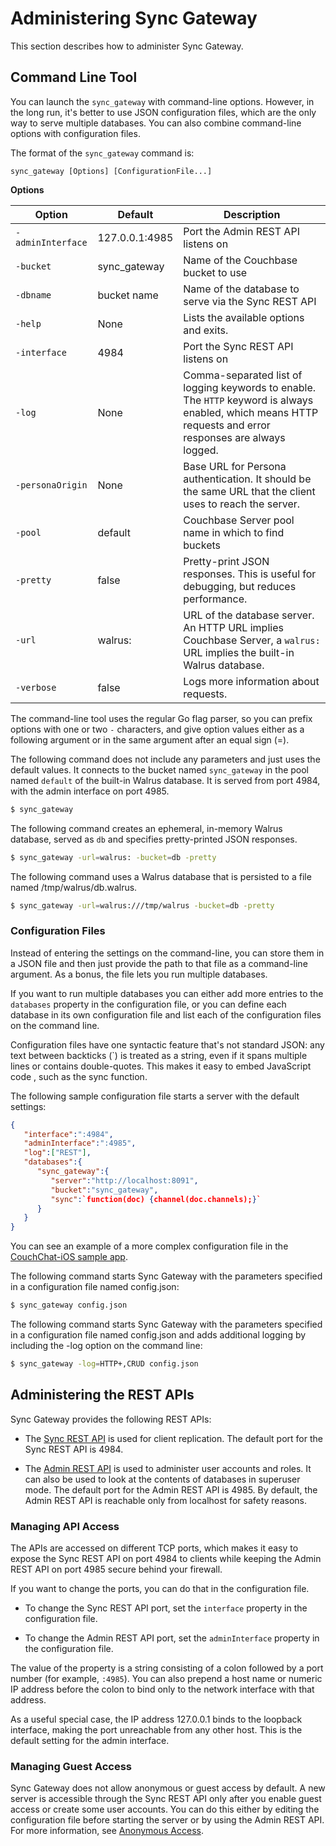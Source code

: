 # Administering Sync Gateway

This section describes how to administer Sync Gateway.

## Command Line Tool
You can launch the `sync_gateway` with command-line options. However, in the long run, it's better to use JSON configuration files, which are the only way to serve multiple databases. You can also combine command-line options with configuration files. 

The format of the `sync_gateway` command is:

```
sync_gateway [Options] [ConfigurationFile...] 
```

**Options**

|Option | Default |Description|  
| ------	| ------	| ------	|  
| `-adminInterface` | 127.0.0.1:4985| Port the Admin REST API  listens on
| `-bucket` | sync_gateway| Name of the Couchbase bucket to use
| `-dbname` |bucket name| Name of the database to serve via the Sync REST API
| `-help`| None | Lists the available options and exits.
| `-interface` | 4984| Port the Sync REST API listens on
| `-log` |None | Comma-separated list of logging keywords to enable. The `HTTP` keyword is always enabled, which means HTTP requests and error responses  are always logged.
| `-personaOrigin` |None| Base URL for Persona authentication. It should be the same URL that the client uses to reach the server.
| `-pool` | default | Couchbase Server pool name in which to find buckets
|`-pretty` | false | Pretty-print JSON responses. This is useful for debugging, but reduces performance.
| `-url` | walrus: | URL of the database server. An HTTP URL implies Couchbase Server, a `walrus:` URL implies the built-in Walrus database.
|`-verbose`| false | Logs more information about requests.


The command-line tool uses the regular Go flag parser, so you can prefix options with one or two `-` characters, and give option values either as a following argument or in the same argument after an equal sign (=). 

The following command  does not include any parameters and just uses the default values. It connects to the bucket named `sync_gateway` in the pool named `default` of the built-in Walrus database. It is served from port 4984, with the admin interface on port 4985.

```sh
$ sync_gateway
```

The following command creates an ephemeral, in-memory Walrus database, served as `db` and specifies pretty-printed JSON responses.

```sh
$ sync_gateway -url=walrus: -bucket=db -pretty
```

The following command uses a Walrus database that is persisted to a file named /tmp/walrus/db.walrus.

```sh
$ sync_gateway -url=walrus:///tmp/walrus -bucket=db -pretty
```

### Configuration Files

Instead of entering the settings on the command-line, you can store them in a JSON file and then just provide the path to that file as a command-line argument. As a bonus, the file lets you run multiple databases.

If you want to run multiple databases you can either add more entries to the `databases` property in the configuration file, or you can define each database in its own configuration file and list each of the configuration files on the command line.

Configuration files have one syntactic feature that's not standard JSON: any text between backticks (\`) is treated as a string, even if it spans multiple lines or contains double-quotes. This makes it easy to embed JavaScript code , such as the sync function.

The following sample configuration file starts a server with the default settings:

```json
{
   "interface":":4984",
   "adminInterface":":4985",
   "log":["REST"],
   "databases":{
      "sync_gateway":{
         "server":"http://localhost:8091",
         "bucket":"sync_gateway",
         "sync":`function(doc) {channel(doc.channels);}`
      }
   }
}

```

You can see an example of a more complex configuration file in the [CouchChat-iOS sample app](https://github.com/couchbaselabs/CouchChat-iOS/blob/master/sync-gateway-config.json).

The following command starts Sync Gateway with the parameters specified in a configuration file named config.json:

```sh
$ sync_gateway config.json
```

The following command starts Sync Gateway with the parameters specified in a configuration file named config.json and adds additional logging by including the -log option on the command line:

```sh
$ sync_gateway -log=HTTP+,CRUD config.json
```



## Administering the REST APIs
Sync Gateway provides the following REST APIs:

* The [Sync REST API](#sync-rest-api) is used for client replication. The default port for the Sync REST API is 4984.

* The [Admin REST API](#admin-rest-api) is used to administer user accounts and roles. It can also be used to look at the contents of databases in superuser mode. The default port for the Admin REST API is 4985. By default, the Admin REST API is reachable only from localhost for safety reasons.

### Managing API Access

The APIs are accessed on different TCP ports, which makes it easy to expose the Sync REST API on port 4984 to clients while keeping the Admin REST API on port 4985 secure behind your firewall. 

If you want to change the ports, you can do that in the configuration file. 

* To change the Sync REST API port, set the `interface` property in the configuration file. 

* To change the Admin REST API port, set the `adminInterface`  property in the configuration file. 

The value of the property is a string consisting of a colon followed by a port number (for example, `:4985`). You can also prepend a host name or numeric IP address before the colon to bind only to the network interface with that address. 

As a useful special case, the IP address 127.0.0.1 binds to the loopback interface, making the port unreachable from any other host. This is the default setting for the admin interface.

### Managing Guest Access

Sync Gateway does not allow anonymous or guest access by default. A new server is accessible through the Sync REST API only after you enable guest access or create some user accounts. You can do this either by editing the configuration file before starting the server or by using the Admin REST API. For more information, see [Anonymous Access](#anonymous-access).

